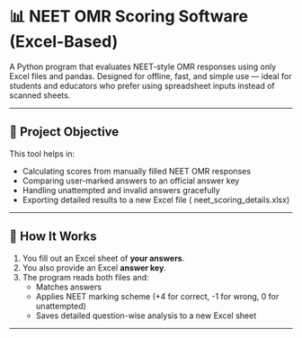 # 📊 NEET OMR Scoring Software (Excel-Based)

A Python program that evaluates NEET-style OMR responses using only Excel files and pandas. Designed for offline, fast, and simple use — ideal for students and educators who prefer using spreadsheet inputs instead of scanned sheets.

---

## 🧠 Project Objective

This tool helps in:
- Calculating scores from manually filled NEET OMR responses
- Comparing user-marked answers to an official answer key
- Handling unattempted and invalid answers gracefully
- Exporting detailed results to a new Excel file (
neet_scoring_details.xlsx)

---

## 📂 How It Works

1. You fill out an Excel sheet of **your answers**.
2. You also provide an Excel **answer key**.
3. The program reads both files and:
   - Matches answers
   - Applies NEET marking scheme (+4 for correct, -1 for wrong, 0 for unattempted)
   - Saves detailed question-wise analysis to a new Excel sheet

---
